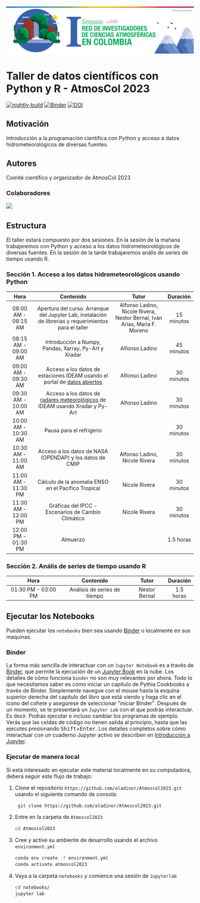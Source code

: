 <img src="atmoscol.jpg" alt="thumbnail" width="800"/>

# Taller de datos científicos con Python y R - AtmosCol 2023

[![nightly-build](https://github.com/ProjectPythia/cookbook-template/actions/workflows/nightly-build.yaml/badge.svg)](https://github.com/ProjectPythia/cookbook-template/actions/workflows/nightly-build.yaml)
[![Binder](https://binder.projectpythia.org/badge_logo.svg)](https://binder.projectpythia.org/v2/gh/ProjectPythia/cookbook-template/main?labpath=notebooks)
[![DOI](https://zenodo.org/badge/686482876.svg)](https://zenodo.org/badge/latestdoi/686482876)


## Motivación

Introducción a la programación científica con Python y acceso a datos hidrometeorológicos de diversas fuentes.

## Autores

Comité científico y organizador de AtmosCol 2023

### Colaboradores

<a href="https://github.com/aladinor/Atmoscol2023/graphs/contributors">
  <img src="https://contrib.rocks/image?repo=aladinor/Atmoscol2023" />
</a>

## Estructura
El taller estará compuesto por dos sesiones. En la sesión de la mañana trabajeremos con Python y acceso a los datos hidrometeorológicos de diversas fuentes. En la sesión de la tarde trabajaremos anális de series de tiempo usando R.

### Sección 1. Acceso a los datos hidrometeorológicos usando Python

|        Hora         |                                                          Contenido                                                           |                                   Tutor                                   |  Duración  |
|:-------------------:|:----------------------------------------------------------------------------------------------------------------------------:|:-------------------------------------------------------------------------:|:----------:|
| 08:00 AM - 08:15 AM |            Apertura del curso. Arranque del Jupyter Lab, instalación de librerias y requerimientos para el taller            | Alfonso Ladino, Nicole Rivera, Nestor Bernal, Iván Arias, Maria F. Moreno | 15 minutos |
| 08:15 AM - 09:00 AM |                                    Introducción a Numpy, Pandas, Xarray, Py-Art y Xradar                                     |                              Alfonso Ladino                               | 45 minutos |
| 09:00 AM - 09:30 AM |            Acceso a los datos de estaciones IDEAM usando el portal de [datos abiertos](https://www.datos.gov.co/)            |                              Alfonso Ladino                               | 30 minutos |
| 09:30 AM - 10:00 AM | Acceso a los datos de [radares meteorológicos](https://registry.opendata.aws/ideam-radares/) de IDEAM usando Xradar y Py-Art |                              Alfonso Ladino                               | 30 minutos |
| 10:00 AM - 10:30 AM |                                                   Pausa para el refrigerio                                                   |                                                                           | 30 minutos |
| 10:30 AM - 11:00 AM |                                   Acceso a los datos de NASA (OPENDAP) y los datos de CMIP                                   |                       Alfonso Ladino, Nicole Rivera                       | 30 minutos |
| 11:00 AM - 11:30 PM |                                     Cálculo de la anomalia ENSO en el Pacífico Tropical                                      |                               Nicole Rivera                               | 30 minutos |
| 11:30 AM - 12:00 PM |                                      Gráficas del IPCC - Escenarios de Cambio Climático                                      |                               Nicole Rivera                               | 30 minutos |
| 12:00 PM - 01:30 PM |                                                           Almuerzo                                                           |                                                                           | 1.5 horas  |

### Sección 2. Anális de series de tiempo usando R


|        Hora         |          Contenido           |     Tutor     | Duración  |
|:-------------------:|:----------------------------:|:-------------:|:---------:|
| 01:30 PM - 03:00 PM | Análisis de series de tiempo | Nestor Bernal | 1.5 horas |


## Ejecutar los Notebooks

Pueden ejecutar los `notebooks` bien sea usando [Binder](https://mybinder.org/) o localmente en sus maquinas.

### Binder

La forma más sencilla de interactuar con un `Jupyter Notebook` es a través de [Binder](https://binder.projectpythia.org/), que permite la ejecución de un [Jupyter Book](https://jupyterbook.org) en la nube. Los detalles de cómo funciona `binder` no son muy relevantes por ahora. Todo lo que necesitamos saber es cómo iniciar un capítulo de Pythia Cookbooks a través de Binder. Simplemente navegue con el mouse hasta la esquina superior derecha del capítulo del libro que está viendo y haga clic en el ícono del cohete y asegúrese de seleccionar "iniciar Binder". Después de un momento, se te presentará un `Jupyter Lab` con el que podrás interactuar. Es decir. Podrás ejecutar e incluso cambiar los programas de ejemplo. Verás que las celdas de código no tienen salida al principio, hasta que las ejecutes presionando <kbd>Shift</kbd>+<kbd>Enter</kbd>. Los detalles completos sobre cómo interactuar con un cuaderno Jupyter activo se describen en [Introducción a Jupyter](https://foundations.projectpythia.org/foundations/getting-started-jupyter.html).

### Ejecutar de manera local
Si está interesado en ejecutar este material localmente en su computadora, deberá seguir este flujo de trabajo:

1. Clone el repositorio  `https://github.com/aladinor/Atmoscol2023.git` usando el siguiente comando de consola:

   ```bash
    git clone https://github.com/aladinor/Atmoscol2023.git
   ```

1. Entre en la carpeta de `Atmoscol2023`
   ```bash
   cd Atmoscol2023
   ```
1. Cree y active su ambiente de desarrollo usando el archivo `environment.yml`
   ```bash
   conda env create -f environment.yml
   conda activate atmoscol2023
   ```
1. Vaya a la carpeta `notebooks` y comience una sesión de `Jupyterlab`
   ```bash
   cd notebooks/
   jupyter lab
   ```
